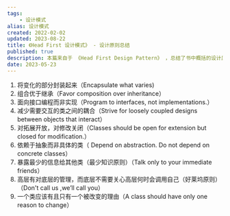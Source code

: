 ```yaml
---
tags: 
    - 设计模式
alias: 设计模式
created: 2022-02-02
updated: 2023-08-22
title: 《Head First 设计模式》 - 设计原则总结
published: true
description: 本篇来自于 《Head First Design Pattern》 ，总结了书中概括的设计原则
date: 2023-05-23
---
```


1. 将变化的部分封装起来（Encapsulate what varies)
2. 组合优于继承（Favor composition over inheritance）
3. 面向接口编程而非实现（Program to interfaces, not implementations.）
4. 减少需要交互的类之间的耦合（Strive for loosely coupled designs between objects that interact）
5. 对拓展开放，对修改关闭（Classes should be open for extension but closed for modification.）
6. 依赖于抽象而非具体的类（ Depend on abstraction. Do not depend on concrete classes）
7. 暴露最少的信息给其他类（最少知识原则）（Talk only to your immediate friends）
8. 高层有对底层的管理，而底层不需要关心高层何时会调用自己（好莱坞原则）（Don't call us ,we’ll call you）
9. 一个类应该有且只有一个被改变的理由（A class should have only one reason to change）
